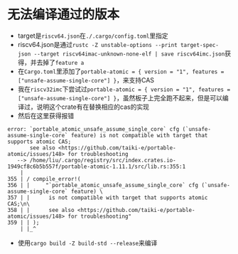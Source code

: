# 无法编译通过的版本
 * target是`riscv64.json`在`./.cargo/config.toml`里指定
 * riscv64.json是通过`rustc -Z unstable-options --print target-spec-json --target riscv64imac-unknown-none-elf | save riscv64imc.json`获得，并去掉了`feature a`
 * 在`Cargo.toml`里添加了`portable-atomic = { version = "1", features = ["unsafe-assume-single-core"] }`，来支持CAS
 * 我在`riscv32imc`下尝试过`portable-atomic = { version = "1", features = ["unsafe-assume-single-core"] }`，虽然板子上完全跑不起来，但是可以编译过，说明这个crate有在替换相应的cas的实现
 * 然后在这里获得报错
```
error: `portable_atomic_unsafe_assume_single_core` cfg (`unsafe-assume-single-core` feature) is not compatible with target that supports atomic CAS;
       see also <https://github.com/taiki-e/portable-atomic/issues/148> for troubleshooting
   --> /home/liu/.cargo/registry/src/index.crates.io-1949cf8c6b5b557f/portable-atomic-1.11.1/src/lib.rs:355:1
    |
355 | / compile_error!(
356 | |     "`portable_atomic_unsafe_assume_single_core` cfg (`unsafe-assume-single-core` feature) \
357 | |      is not compatible with target that supports atomic CAS;\n\
358 | |      see also <https://github.com/taiki-e/portable-atomic/issues/148> for troubleshooting"
359 | | );
    | |_^
```
 * 使用`cargo build -Z build-std --release`来编译
